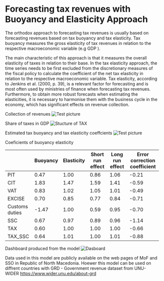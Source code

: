 # Forecasting tax revenues with Buoyancy and Elasticity Approach

The orthodox approach to forecasting tax revenues is usually based on forecasting revenues based on tax buoyancy and tax elasticity. Tax buoyancy measures the gross elasticity of tax revenues in relation to the respective macroeconomic variable (e.g GDP ). 

The main characteristic of this approach is that it measures the overall elasticity of taxes in relation to their base. In the tax elasticity approach, the time series needs to be first excluded from the discretionary measures of the fiscal policy to calculate the coefficient of the net tax elasticity in relation to the respective macroeconomic variable. Tax elasticity, according to Jenkins et al. (2000, p. 39), is a relevant factor for forecasting and is most often used by ministries of finance when forecasting tax revenues. Furthermore, to obtain more robust forecasts when estimating the elasticities, it is necessary to harmonise them with the business cycle in the economy, which has significant effects on revenue collection.

Collection of revenues
![Test picture](https://github.com/jordans78/Forecasting-tax-revenues/blob/main/Documentation/CollectionStructureOfRevenues.PNG)


Share of taxes in GDP
![Stucture of TAX](https://github.com/jordans78/Forecasting-tax-revenues/blob/main/Documentation/ShareOfGDP.png)


Estimated tax buoyancy and tax elasticity coeffcients
![Test picture](https://github.com/jordans78/Forecasting-tax-revenues/blob/main/Documentation/Coefficients.png)



Coeficients of buoyancy  elasticity 

|   	| Buoyancy 	| Elasticity 	| Short run effect 	| Long run effect 	| Error correction coefficient 	|
|---	|---	|---	|---	|---	|---	|
| PIT 	| 0.47 	| 1.00 	| 0.86 	| 1.06 	| -0.21 	|
| CIT 	| 1.83 	| 1.47 	| 1.59 	| 1.41 	| -0.59 	|
| VAT 	| 0.83 	| 1.02 	| 1.05 	| 1.01 	| -0.49 	|
| EXCISE 	| 0.70 	| 0.85 	| 0.77 	| 0.84 	| -0.71 	|
| Customs duties 	| -1.47 	| 1.00 	| 0.59 	| 0.95 	| -0.70 	|
| SSC 	| 0.67 	| 0.97 	| 0.89 	| 0.96 	| -1.14 	|
| TAX 	| 0.60 	| 1.00 	| 1.00 	| 1.00 	| -0.66 	|
| TAX_SSC 	| 0.64 	| 1.01 	| 1.00 	| 1.01 	| -0.88 	|


Dashboard produced from the model
![Dasboard](https://github.com/jordans78/Forecasting-tax-revenues/blob/main/Documentation/PIT.PNG)



Data used in this model are publicly available on the web pages of MoF and SSO in Republic of North Macedonia. Hoewer this model can be used on diffrent countries with 
GRD - Government revenue dataset from UNU-WIDER https://www.wider.unu.edu/about-grd

